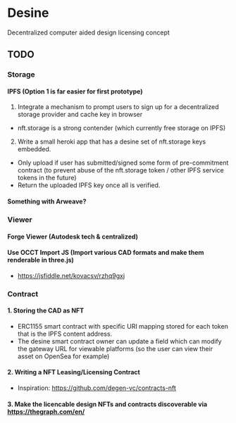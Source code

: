 # Desine
Decentralized computer aided design licensing concept

## TODO
### Storage
#### IPFS (Option 1 is far easier for first prototype)
1. Integrate a mechanism to prompt users to sign up for a decentralized storage provider and cache key in browser
  - nft.storage is a strong contender (which currently free storage on IPFS)

2. Write a small heroki app that has a desine set of nft.storage keys embedded. 
  - Only upload if user has submitted/signed some form of pre-commitment contract (to prevent abuse of the nft.storage token / other IPFS service tokens in the future)
  - Return the uploaded IPFS key once all is verified.

#### Something with Arweave?

### Viewer
#### Forge Viewer (Autodesk tech & centralized)
#### Use OCCT Import JS (Import various CAD formats and make them renderable in three.js)
- https://jsfiddle.net/kovacsv/rzhq9gxj

### Contract
#### 1. Storing the CAD as NFT
- ERC1155 smart contract with specific URI mapping stored for each token that is the IPFS content address.
- The desine smart contract owner can update a field which can modify the gateway URL for viewable platforms (so the user can view their asset on OpenSea for example)

#### 2. Writing a NFT Leasing/Licensing Contract
- Inspiration: https://github.com/degen-vc/contracts-nft

#### 3. Make the licencable design NFTs and contracts discoverable via https://thegraph.com/en/

